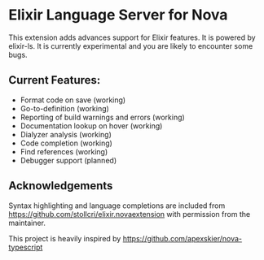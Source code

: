 # Elixir Language Server for Nova

This extension adds advances support for Elixir features. It is powered by elixir-ls. It is currently experimental and you are likely to encounter some bugs.

## Current Features:

- Format code on save (working)
- Go-to-definition (working)
- Reporting of build warnings and errors (working)
- Documentation lookup on hover (working)
- Dialyzer analysis (working)
- Code completion (working)
- Find references (working)
- Debugger support (planned)

## Acknowledgements

Syntax highlighting and language completions are included from https://github.com/stollcri/elixir.novaextension with permission from the maintainer.

This project is heavily inspired by https://github.com/apexskier/nova-typescript
